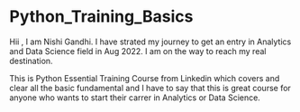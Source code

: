 # Python_Training_Basics

Hii , I am Nishi Gandhi.
I have strated my journey to get an entry in Analytics and Data Science field in Aug 2022.
I am on the way to reach my real destination.

This is Python Essential Training Course from Linkedin which covers and clear all the basic fundamental and I have to say that this is great course for anyone who wants to start their carrer in Analytics or Data Science.
